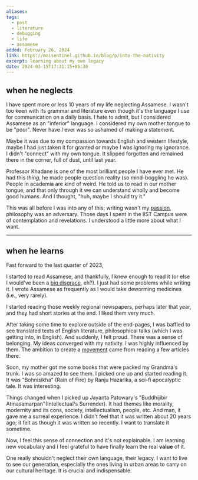 ```yaml
---
aliases: 
tags:
  - post
  - literature
  - debugging
  - life
  - assamese
added: February 26, 2024
link: https://moisentinel.github.io/blog/p/into-the-nativity
excerpt: learning about my own legacy
date: 2024-03-15T17:31:15+05:30
---
```

## when he neglects
I have spent more or less 10 years of my life neglecting Assamese. I wasn't too keen with its grammar and literature even though it's the language I use for communication on a daily basis. I hate to admit, but I considered Assamese as an "inferior" language. I considered my own mother tongue to be "poor". Never have I ever was so ashamed of making a statement.

Maybe it was due to my compassion towards English and western lifestyle, maybe I had just taken it for granted or maybe I was ignoring my ignorance. I didn't "connect" with my own tongue. It slipped forgotten and remained there in the corner, full of dust, until last year.

Professor Khadane is one of the most brilliant people I have ever met. He had this *thing*, he made people question reality (so mind-boggling he was). People in academia are kind of weird. He told us to read in our mother tongue, and that only through it we can understand wholly and become good humans. And I thought, "huh, maybe I should try it."

This was all before I was into any of this: writing wasn't my [passion](https://moisentinel.github.io/blog/p/i-am-an-addict), philosophy was an adversary. Those days I spent in the IIST Campus were of contemplation and revelations. I understood a little more about what I want.

---
## when he learns
Fast forward to the last quarter of 2023,

I started to read Assamese, and thankfully, I knew enough to read it (or else I would've been a [big disgrace](https://genius.com/Queen-we-will-rock-you-lyrics#:~:text=You-,big%20disgrace,-Kicking%20your%20can), eh?). I just had some problems while writing it. I wrote Assamese as frequently as I would take deworming medicines (i.e., very rarely). 

I started reading those weekly regional newspapers, perhaps later that year, and they had short stories at the end. I liked them very much. 

After taking some time to explore outside of the end-pages, I was baffled to see translated texts of English literature, philosophical talks (which I was getting into, in English). And suddenly, I felt proud. There was a sense of belonging. My ideas converged with my nativity. I was highly influenced by them. The ambition to create a [movement](https://moisentinel.github.io/blog/p/another-renaissance) came from reading a few articles there.

Soon, my mother got me some books that were packed my Grandma's trunk. I was so amazed to see them. I picked one up and started reading it. It was "Bohnisikha" (Rain of Fire) by Ranju Hazarika, a sci-fi apocalyptic tale. It was interesting.

Things changed when I picked up Jayanta Patowary's "Buddhijibir Atmasamarpan"(Intellectual's Surrender). It had themes like morality, modernity and its cons, society, intellectualism, people, etc. And man, it gave me a surreal experience. I didn't feel that it was written about 20 years ago; it felt as though it was written so recently. I want to translate it sometime.

Now, I feel this sense of connection and it's not explainable. I am learning new vocabulary and I feel grateful to have finally learn the real **value** of it.

One really shouldn't neglect their own language, their legacy. I want to live to see our generation, especially the ones living in urban areas to carry on our cultural heritage. It is crucial and indispensable.